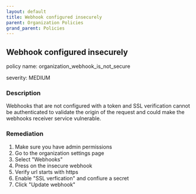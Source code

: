 ```yaml
---
layout: default
title: Webhook configured insecurely
parent: Organization Policies
grand_parent: Policies
---
```



## Webhook configured insecurely
policy name: organization_webhook_is_not_secure

severity: MEDIUM

### Description
Webhooks that are not configured with a token and SSL verification cannot be authenticated to validate the origin of the request and could make the webhooks receiver service vulnerable.


### Remediation
1. Make sure you have admin permissions
2. Go to the organization settings page
3. Select "Webhooks"
4. Press on the insecure webhook
5. Verify url starts with https
6. Enable "SSL verfication" and confiure a secret
7. Click "Update webhook"



